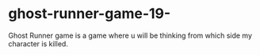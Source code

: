 # ghost-runner-game-19-
Ghost Runner game is a game where u will be thinking from which side my character is killed.
